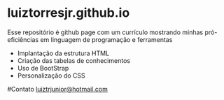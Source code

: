 # luiztorresjr.github.io
Esse repositório é github page com um currículo mostrando minhas pró-eficiências em linguagem de programação e ferramentas

* Implantação da estrutura HTML
* Criação das tabelas de conhecimentos
* Uso de BootStrap
* Personalização do CSS

#Contato
<luiztrjunior@hotmail.com>

